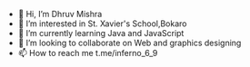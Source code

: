 - 👋 Hi, I’m Dhruv Mishra 
- 👀 I’m interested in St. Xavier's School,Bokaro
- 🌱 I’m currently learning Java and JavaScript 
- 💞️ I’m looking to collaborate on Web and graphics designing 
- 📫 How to reach me t.me/inferno_6_9

<!---
1HPdhruv/1HPdhruv is a ✨ special ✨ repository because its `README.md` (this file) appears on your GitHub profile.
You can click the Preview link to take a look at your changes.
--->
